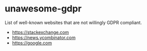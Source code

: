 # unawesome-gdpr
List of well-known websites that are not willingly GDPR compliant.

- https://stackexchange.com
- https://news.ycombinator.com
- https://google.com
